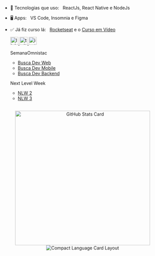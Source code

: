 
- 📑️ Tecnologias que uso: &nbsp; ReactJs, React Native e NodeJs
- 🖥️ Apps: &nbsp; VS Code, Insomnia e Figma
- ✅ Já fiz curso lá: &nbsp; [Rocketseat](https://rocketseat.com.br/) e o [Curso em Vídeo](https://www.cursoemvideo.com/)

  <a target="_blank" rel="noreferrer" href="https://www.linkedin.com/in/miguel-coruj">
    <img width="25" src="https://simpleicons.org/icons/linkedin.svg" alt="linkedin"/>
  </a>

  <a target="_blank" rel="noreferrer" href="https://www.twitter.com/miguel-coruj">
    <img width="25" src="https://simpleicons.org/icons/twitter.svg" alt="twitter"/>
  </a>
  
  <a target="_blank" rel="noreferrer" href="https://www.instagram.com/miguel_coruj">
    <img width="25" src="https://simpleicons.org/icons/instagram.svg" alt="instagram"/>
  </a>
  <p>SemanaOmnistac</p>
  
  - <a href="https://github.com/Miguel-Coruj/BuscaDev-Web">Busca Dev Web</a> 
  - <a href="https://github.com/Miguel-Coruj/BuscaDev-Mobile">Busca Dev Mobile</a> 
  - <a href="https://github.com/Miguel-Coruj/BuscaDev-Backend">Busca Dev Backend</a> 
  
  <p>Next Level Week</p>
  
  - <a href="https://github.com/Miguel-Coruj/NLW-2">NLW 2</a> 
  - <a href="https://github.com/Miguel-Coruj/NLW3">NLW 3</a> 
  

<p align='center'>
  <br/>
    <img 
         alt="GitHub Stats Card" 
         display="block" 
         align="center" 
         width="426px" 
         src="https://github-readme-stats.vercel.app/api?username=miguel-coruj&show_icons=true&theme=dracula"
    />
    <img 
         alt="Compact Language Card Layout" 
         display="block" 
         align="center" 
         src="https://github-readme-stats.vercel.app/api/top-langs/?username=miguel-coruj&layout=compact&show_icons=true&theme=dracula"
    />
</p>
